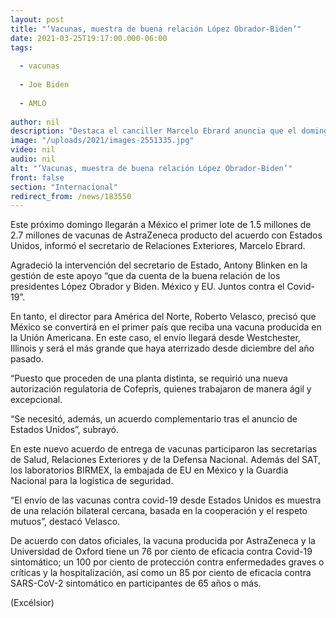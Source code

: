 ```yaml
---
layout: post
title: "‘Vacunas, muestra de buena relación López Obrador-Biden’"
date: 2021-03-25T19:17:00.000-06:00
tags:
  
  - vacunas
  
  - Joe Biden
  
  - AMLO
  
author: nil
description: "Destaca el canciller Marcelo Ebrard anuncia que el domingo llegarán a nuestro país 1.5 millones de dosis de AstraZeneca; México, primer país en recibir vacunas de EU"
image: "/uploads/2021/images-2551335.jpg"
video: nil
audio: nil
alt: "‘Vacunas, muestra de buena relación López Obrador-Biden’"
front: false
section: "Internacional"
redirect_from: /news/183550
---
```


Este próximo domingo llegarán a México el primer lote de 1.5 millones de 2.7 millones de vacunas de AstraZeneca producto del acuerdo con Estados Unidos, informó el secretario de Relaciones Exteriores, Marcelo Ebrard.

Agradeció la intervención del secretario de Estado, Antony Blinken en la gestión de este apoyo “que da cuenta de la buena relación de los presidentes López Obrador y Biden. México y EU. Juntos contra el Covid-19”.

En tanto, el director para América del Norte, Roberto Velasco, precisó que México se convertirá en el primer país que reciba una vacuna producida en la Unión Americana. En este caso, el envío llegará desde Westchester, Illinois y será el más grande que haya aterrizado desde diciembre del año pasado.

“Puesto que proceden de una planta distinta, se requirió una nueva autorización regulatoria de Cofepris, quienes trabajaron de manera ágil y excepcional.

“Se necesitó, además, un acuerdo complementario tras el anuncio de Estados Unidos”, subrayó.

En este nuevo acuerdo de entrega de vacunas participaron las secretarias de Salud, Relaciones Exteriores y de la Defensa Nacional. Además del SAT, los laboratorios BIRMEX, la embajada de EU en México y la Guardia Nacional para la logística de seguridad. 

“El envío de las vacunas contra covid-19 desde Estados Unidos es muestra de una relación bilateral cercana, basada en la cooperación y el respeto mutuos”, destacó Velasco.

De acuerdo con datos oficiales, la vacuna producida por AstraZeneca y la Universidad de Oxford tiene un 76 por ciento de eficacia contra Covid-19 sintomático; un 100 por ciento de protección contra enfermedades graves o críticas y la hospitalización, así como un 85 por ciento de eficacia contra SARS-CoV-2 sintomático en participantes de 65 años o más.

(Excélsior)